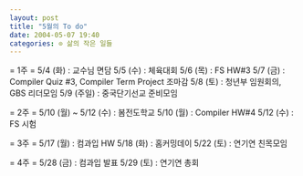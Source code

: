 ```yaml
---
layout: post
title: "5월의 To do"
date: 2004-05-07 19:40
categories: ⊙ 삶의 작은 일들
---
```


= 1주 =
5/4 (화) : 교수님 면담
5/5 (수) : 체육대회
5/6 (목) : FS HW#3
5/7 (금) : Compiler Quiz #3, Compiler Term Project 조마감
5/8 (토) : 청년부 임원회의, GBS 리더모임
5/9 (주일) : 중국단기선교 준비모임

= 2주 =
5/10 (월) ~ 5/12 (수) : 봄전도학교
5/10 (월) : Compiler HW#4
5/12 (수) : FS 시험

= 3주 =
5/17 (월) : 컴과입 HW
5/18 (화) : 홈커밍데이
5/22 (토) : 연기연 친목모임

= 4주 =
5/28 (금) : 컴과입 발표
5/29 (토) : 연기연 총회

       
